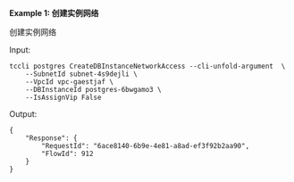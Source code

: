 **Example 1: 创建实例网络**

创建实例网络

Input: 

```
tccli postgres CreateDBInstanceNetworkAccess --cli-unfold-argument  \
    --SubnetId subnet-4s9dejli \
    --VpcId vpc-gaestjaf \
    --DBInstanceId postgres-6bwgamo3 \
    --IsAssignVip False
```

Output: 
```
{
    "Response": {
        "RequestId": "6ace8140-6b9e-4e81-a8ad-ef3f92b2aa90",
        "FlowId": 912
    }
}
```

